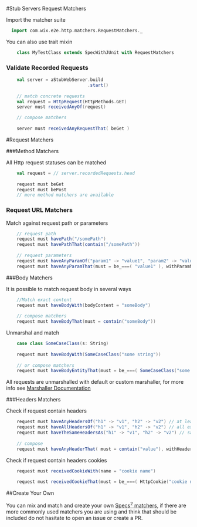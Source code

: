#Stub Servers Request Matchers

 
Import the matcher suite

```scala
  import com.wix.e2e.http.matchers.RequestMatchers._

```

You can also use trait mixin

```scala
    class MyTestClass extends SpecWithJUnit with RequestMatchers     
```
 
### Validate Recorded Requests
 
```scala
    val server = aStubWebServer.build
                               .start()
  
    // match concrete requests                          
    val request = HttpRequest(HttpMethods.GET)                               
    server must receivedAnyOf(request)

    // compose matchers
    
    server must receivedAnyRequestThat( beGet )
``` 

#Request Matchers

###Method Matchers

All Http request statuses can be matched

```scala
    val request = // server.recordedRequests.head
    
    request must beGet
    request must bePost
    // more method matchers are available
```

### Request URL Matchers

Match against request path or parameters
```scala
    // request path
    request must havePath("/somePath")
    request must havePathThat(contain("/somePath"))
     
    // request parameters 
    request must haveAnyParamOf("param1" -> "value1", "param2" -> "value2")
    request must haveAnyParamThat(must = be_===( "value1" ), withParamName = "param1")
```



###Body Matchers

It is possible to match request body in several ways
```scala
    //Match exact content
    request must haveBodyWith(bodyContent = "someBody")
    
    // compose matchers
    request must haveBodyThat(must = contain("someBody"))
```

Unmarshal and match

```scala
    case class SomeCaseClass(s: String)
    
    request must haveBodyWith(SomeCaseClass("some string"))
     
    // or compose matchers 
    request must haveBodyEntityThat(must = be_===( SomeCaseClass("some string") ))
```

All requests are unmarshalled with default or custom marshaller, for more info see [Marshaller Documentation](./MARSHALLER.md)


###Headers Matchers

Check if request contain headers

```scala
    request must haveAnyHeadersOf("h1" -> "v1", "h2" -> "v2") // at least one is found 
    request must haveAllHeadersOf("h1" -> "v1", "h2" -> "v2") // all exists on request 
    request must haveTheSameHeadersAs("h1" -> "v1", "h2" -> "v2") // same list of headers (no more, no less)
     
    // compose
    request must haveAnyHeaderThat( must = contain("value"), withHeaderName = "header" ) 

```

Check if request contain headers cookies
```scala
    request must receivedCookieWith(name = "cookie name")
    
    request must receivedCookieThat(must = be_===( HttpCookie("cookie name", "cookie value") ))

```

##Create Your Own

You can mix and match and create your own [Specs<sup>2</sup> matchers](http://etorreborre.github.io/specs2/), if there are more commonly used matchers you are using and think that should be included do not hasitate to open an issue or create a PR.

